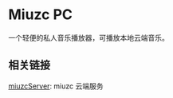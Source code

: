 # Miuzc PC

一个轻便的私人音乐播放器，可播放本地云端音乐。

## 相关链接

[miuzcServer](https://github.com/miboqiang130/miuzcServer): miuzc 云端服务
